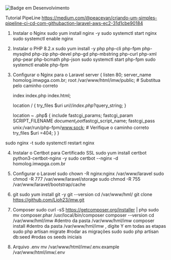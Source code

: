 
![Badge em Desenvolvimento](http://img.shields.io/static/v1?label=STATUS&message=EM%20DESENVOLVIMENTO&color=GREEN&style=for-the-badge)

Tutorial PipeLine
https://medium.com/@peacevan/criando-um-simples-pipeline-ci-cd-com-githubaction-laravel-aws-ec2-31d1cbe90184


1. Instalar o Nginx
sudo yum install nginx -y
sudo systemctl start nginx
sudo systemctl enable nginx


2. Instalar o PHP 8.2.x
sudo yum install -y php php-cli php-fpm php-mysqlnd php-zip php-devel php-gd php-mbstring php-curl php-xml php-pear php-bcmath php-json
sudo systemctl start php-fpm
sudo systemctl enable php-fpm


3. Configurar o Nginx para o Laravel
server {
    listen 80;
    server_name homolog.imwpga.com.br; 
    root /var/www/html/imw/public; # Substitua pelo caminho correto

    index index.php index.html;

    location / {
        try_files $uri $uri/ /index.php?$query_string;
    }

    location ~ \.php$ {
        include fastcgi_params;
        fastcgi_param SCRIPT_FILENAME $document_root$fastcgi_script_name;
        fastcgi_pass unix:/var/run/php-fpm/www.sock; # Verifique o caminho correto
        try_files $uri =404;
    }
}


sudo nginx -t
sudo systemctl restart nginx

4. Instalar o Certbot para Certificado SSL
sudo yum install certbot python3-certbot-nginx -y
sudo certbot --nginx -d homolog.imwpga.com.br 

5. Configurar o Laravel
sudo chown -R nginx:nginx /var/www/laravel
sudo chmod -R 777 /var/www/laravel/storage
sudo chmod -R 755 /var/www/laravel/bootstrap/cache

6. git 
sudo yum install git -y
git --version
cd /var/www/hml/
git clone https://github.com/Lioh23/imw.git

7. Composer
sudo curl -sS https://getcomposer.org/installer | php
sudo mv composer.phar /usr/local/bin/composer
composer --version
cd /var/www/hml/imw 
#dentro da pasta /var/www/hml/imw
	composer install #dentro da pasta /var/www/hml/imw , digite Y em todas as etapas
	sudo php artisan migrate #rodar as migrações
	sudo sudo php artisan db:seed #rodas os seeds iniciais


8. Arquivo .env
mv /var/www/html/imw/.env.example /var/www/html/imw/.env


